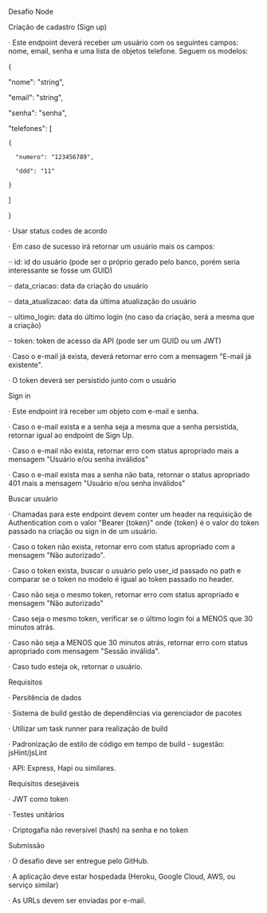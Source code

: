 Desafio Node

 

Criação de cadastro (Sign up)

· Este endpoint deverá receber um usuário com os seguintes campos: nome, email, senha e uma lista de objetos telefone. Seguem os modelos:

{

  "nome": "string",

  "email": "string",

  "senha": "senha",

  "telefones": [

    {

      "numero": "123456789",

      "ddd": "11"

    }

  ]

}

· Usar status codes de acordo

· Em caso de sucesso irá retornar um usuário mais os campos:

·· id: id do usuário (pode ser o próprio gerado pelo banco, porém seria interessante se fosse um GUID)

·· data_criacao: data da criação do usuário

·· data_atualizacao: data da última atualização do usuário

·· ultimo_login: data do último login (no caso da criação, será a mesma que a criação)

·· token: token de acesso da API (pode ser um GUID ou um JWT)

· Caso o e-mail já exista, deverá retornar erro com a mensagem "E-mail já existente".

· O token deverá ser persistido junto com o usuário

 

Sign in

· Este endpoint irá receber um objeto com e-mail e senha.

· Caso o e-mail exista e a senha seja a mesma que a senha persistida, retornar igual ao endpoint de Sign Up.

· Caso o e-mail não exista, retornar erro com status apropriado mais a mensagem "Usuário e/ou senha inválidos"

· Caso o e-mail exista mas a senha não bata, retornar o status apropriado 401 mais a mensagem "Usuário e/ou senha inválidos"

 

Buscar usuário

· Chamadas para este endpoint devem conter um header na requisição de Authentication com o valor "Bearer {token}" onde {token} é o valor do token passado na criação ou sign in de um usuário.

· Caso o token não exista, retornar erro com status apropriado com a mensagem "Não autorizado".

· Caso o token exista, buscar o usuário pelo user_id passado no path e comparar se o token no modelo é igual ao token passado no header.

· Caso não seja o mesmo token, retornar erro com status apropriado e mensagem "Não autorizado"

· Caso seja o mesmo token, verificar se o último login foi a MENOS que 30 minutos atrás.

· Caso não seja a MENOS que 30 minutos atrás, retornar erro com status apropriado com mensagem "Sessão inválida".

· Caso tudo esteja ok, retornar o usuário.

 

Requisitos

· Persitência de dados

· Sistema de build gestão de dependências via gerenciador de pacotes

· Utilizar um task runner para realização de build

· Padronização de estilo de código em tempo de build - sugestão: jsHint/jsLint

· API: Express, Hapi ou similares.

 

Requisitos desejáveis

· JWT como token

· Testes unitários

· Criptogafia não reversível (hash) na senha e no token

 

Submissão

· O desafio deve ser entregue pelo GitHub. 

· A aplicação deve estar hospedada (Heroku, Google Cloud, AWS, ou serviço similar) 

· As URLs devem ser enviadas por e-mail.
